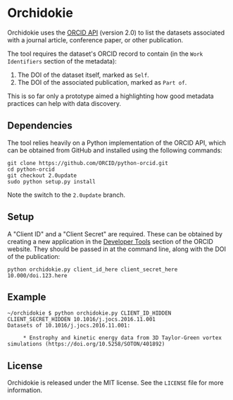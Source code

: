 # Orchidokie

Orchidokie uses the [ORCID API](https://orcid.org/organizations/integrators/API) (version 2.0) to list the datasets associated with a journal article, conference paper, or other publication.

The tool requires the dataset's ORCID record to contain (in the `Work Identifiers` section of the metadata):

1. The DOI of the dataset itself, marked as `Self`.
2. The DOI of the associated publication, marked as `Part of`.

This is so far only a prototype aimed a highlighting how good metadata practices can help with data discovery.

## Dependencies

The tool relies heavily on a Python implementation of the ORCID API, which can be obtained from GitHub and installed using the following commands:

```
git clone https://github.com/ORCID/python-orcid.git
cd python-orcid
git checkout 2.0update
sudo python setup.py install
```

Note the switch to the `2.0update` branch.

## Setup

A "Client ID" and a "Client Secret" are required. These can be obtained by creating a new application in the [Developer Tools](https://orcid.org/developer-tools) section of the ORCID website. They should be passed in at the command line, along with the DOI of the publication:

```
python orchidokie.py client_id_here client_secret_here 10.000/doi.123.here
```

## Example

```
~/orchidokie $ python orchidokie.py CLIENT_ID_HIDDEN CLIENT_SECRET_HIDDEN 10.1016/j.jocs.2016.11.001
Datasets of 10.1016/j.jocs.2016.11.001:

	 * Enstrophy and kinetic energy data from 3D Taylor-Green vortex simulations (https://doi.org/10.5258/SOTON/401892)
```

## License

Orchidokie is released under the MIT license. See the `LICENSE` file for more information.
